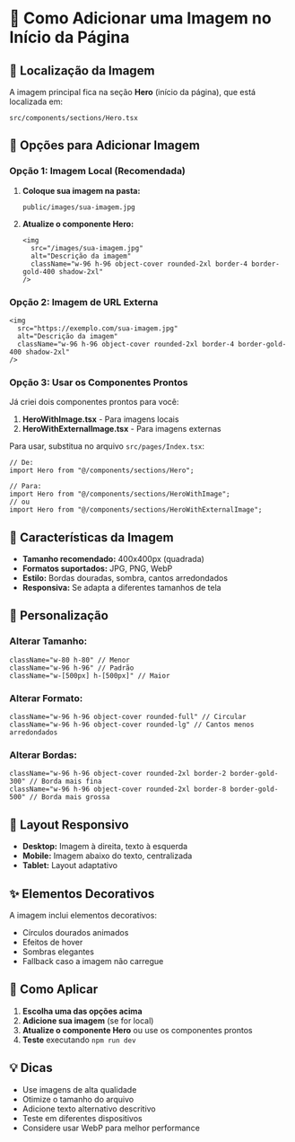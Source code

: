 # 📸 Como Adicionar uma Imagem no Início da Página

## 🎯 Localização da Imagem

A imagem principal fica na seção **Hero** (início da página), que está localizada em:
```
src/components/sections/Hero.tsx
```

## 📁 Opções para Adicionar Imagem

### **Opção 1: Imagem Local (Recomendada)**

1. **Coloque sua imagem na pasta:**
   ```
   public/images/sua-imagem.jpg
   ```

2. **Atualize o componente Hero:**
   ```tsx
   <img 
     src="/images/sua-imagem.jpg" 
     alt="Descrição da imagem"
     className="w-96 h-96 object-cover rounded-2xl border-4 border-gold-400 shadow-2xl"
   />
   ```

### **Opção 2: Imagem de URL Externa**

```tsx
<img 
  src="https://exemplo.com/sua-imagem.jpg" 
  alt="Descrição da imagem"
  className="w-96 h-96 object-cover rounded-2xl border-4 border-gold-400 shadow-2xl"
/>
```

### **Opção 3: Usar os Componentes Prontos**

Já criei dois componentes prontos para você:

1. **HeroWithImage.tsx** - Para imagens locais
2. **HeroWithExternalImage.tsx** - Para imagens externas

Para usar, substitua no arquivo `src/pages/Index.tsx`:
```tsx
// De:
import Hero from "@/components/sections/Hero";

// Para:
import Hero from "@/components/sections/HeroWithImage";
// ou
import Hero from "@/components/sections/HeroWithExternalImage";
```

## 🎨 Características da Imagem

- **Tamanho recomendado:** 400x400px (quadrada)
- **Formatos suportados:** JPG, PNG, WebP
- **Estilo:** Bordas douradas, sombra, cantos arredondados
- **Responsiva:** Se adapta a diferentes tamanhos de tela

## 🔧 Personalização

### **Alterar Tamanho:**
```tsx
className="w-80 h-80" // Menor
className="w-96 h-96" // Padrão
className="w-[500px] h-[500px]" // Maior
```

### **Alterar Formato:**
```tsx
className="w-96 h-96 object-cover rounded-full" // Circular
className="w-96 h-96 object-cover rounded-lg" // Cantos menos arredondados
```

### **Alterar Bordas:**
```tsx
className="w-96 h-96 object-cover rounded-2xl border-2 border-gold-300" // Borda mais fina
className="w-96 h-96 object-cover rounded-2xl border-8 border-gold-500" // Borda mais grossa
```

## 📱 Layout Responsivo

- **Desktop:** Imagem à direita, texto à esquerda
- **Mobile:** Imagem abaixo do texto, centralizada
- **Tablet:** Layout adaptativo

## ✨ Elementos Decorativos

A imagem inclui elementos decorativos:
- Círculos dourados animados
- Efeitos de hover
- Sombras elegantes
- Fallback caso a imagem não carregue

## 🚀 Como Aplicar

1. **Escolha uma das opções acima**
2. **Adicione sua imagem** (se for local)
3. **Atualize o componente Hero** ou use os componentes prontos
4. **Teste** executando `npm run dev`

## 💡 Dicas

- Use imagens de alta qualidade
- Otimize o tamanho do arquivo
- Adicione texto alternativo descritivo
- Teste em diferentes dispositivos
- Considere usar WebP para melhor performance
